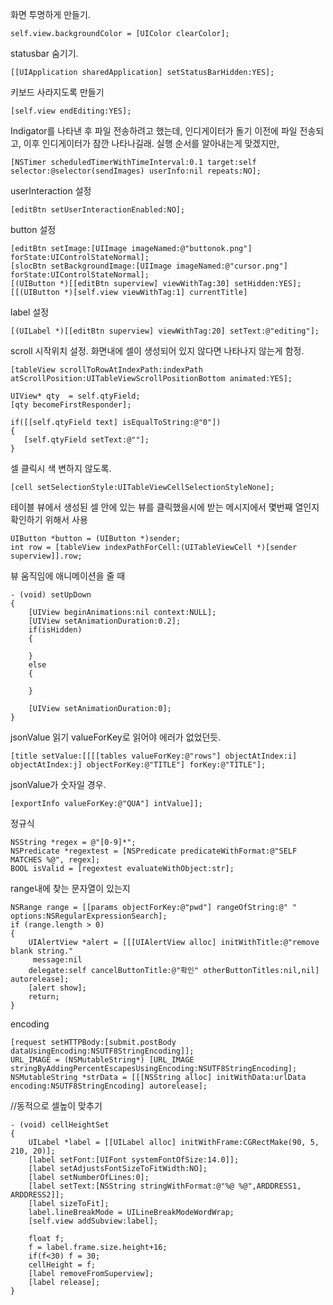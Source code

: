 화면 투명하게 만들기.    

	self.view.backgroundColor = [UIColor clearColor];	

statusbar 숨기기.

	[[UIApplication sharedApplication] setStatusBarHidden:YES];

키보드 사라지도록 만들기

    [self.view endEditing:YES];

Indigator를 나타낸 후 파일 전송하려고 했는데, 인디게이터가 돌기 이전에 파일 전송되고, 이후 인디게이터가 잠깐 나타나길래.
실행 순서를 알아내는게 맞겠지만,

	[NSTimer scheduledTimerWithTimeInterval:0.1 target:self selector:@selector(sendImages) userInfo:nil repeats:NO];

userInteraction 설정

	[editBtn setUserInteractionEnabled:NO];

button 설정

	[editBtn setImage:[UIImage imageNamed:@"buttonok.png"] forState:UIControlStateNormal];
	[slocBtn setBackgroundImage:[UIImage imageNamed:@"cursor.png"] forState:UIControlStateNormal];
	[(UIButton *)[[editBtn superview] viewWithTag:30] setHidden:YES];
	[[(UIButton *)[self.view viewWithTag:1] currentTitle]

label 설정       

	[(UILabel *)[[editBtn superview] viewWithTag:20] setText:@"editing"];

scroll 시작위치 설정. 화면내에 셀이 생성되어 있지 않다면 나타나지 않는게 함정.

	[tableView scrollToRowAtIndexPath:indexPath atScrollPosition:UITableViewScrollPositionBottom animated:YES];
	
	UIView* qty  = self.qtyField;
	[qty becomeFirstResponder];
	
	if([[self.qtyField text] isEqualToString:@"0"])
	{
	   [self.qtyField setText:@""];
	}
        
셀 클릭시 색 변하지 않도록.

    [cell setSelectionStyle:UITableViewCellSelectionStyleNone];
    
테이블 뷰에서 생성된 셀 안에 있는 뷰를 클릭했을시에 받는 메시지에서 몇번째 열인지 확인하기 위해서 사용

    UIButton *button = (UIButton *)sender;
    int row = [tableView indexPathForCell:(UITableViewCell *)[sender superview]].row;
    
뷰 움직임에 애니메이션을 줄 때

    - (void) setUpDown
	{
	    [UIView beginAnimations:nil context:NULL]; 
	    [UIView setAnimationDuration:0.2];    
	    if(isHidden)
	    {
	    	
	    }
	    else
	    {
	    	
	    }
	    
	    [UIView setAnimationDuration:0];    
	}
	
jsonValue 읽기 valueForKey로 읽어야 에러가 없었던듯.

    [title setValue:[[[[tables valueForKey:@"rows"] objectAtIndex:i] objectAtIndex:j] objectForKey:@"TITLE"] forKey:@"TITLE"];

jsonValue가 숫자일 경우.

	[exportInfo valueForKey:@"QUA"] intValue]];
	        
정규식

	NSString *regex = @"[0-9]*";
	NSPredicate *regextest = [NSPredicate predicateWithFormat:@"SELF MATCHES %@", regex];
	BOOL isValid = [regextest evaluateWithObject:str];
	
range내에 찾는 문자열이 있는지  

	NSRange range = [[params objectForKey:@"pwd"] rangeOfString:@" " options:NSRegularExpressionSearch];
	if (range.length > 0) 
	{
	    UIAlertView *alert = [[[UIAlertView alloc] initWithTitle:@"remove blank string." 
	     message:nil 
	    delegate:self cancelButtonTitle:@"확인" otherButtonTitles:nil,nil] autorelease];
	    [alert show];
	    return;
	}

encoding

	[request setHTTPBody:[submit.postBody dataUsingEncoding:NSUTF8StringEncoding]];
	URL_IMAGE = (NSMutableString*) [URL_IMAGE stringByAddingPercentEscapesUsingEncoding:NSUTF8StringEncoding];
	NSMutableString *strData = [[[NSString alloc] initWithData:urlData encoding:NSUTF8StringEncoding] autorelease];

//동적으로 셀높이 맞추기

	- (void) cellHeightSet
	{			
		UILabel *label = [[UILabel alloc] initWithFrame:CGRectMake(90, 5, 210, 20)];
		[label setFont:[UIFont systemFontOfSize:14.0]];		
		[label setAdjustsFontSizeToFitWidth:NO];
		[label setNumberOfLines:0];
		[label setText:[NSString stringWithFormat:@"%@ %@",ARDDRESS1, ARDDRESS2]];
		[label sizeToFit];
		label.lineBreakMode = UILineBreakModeWordWrap;
		[self.view addSubview:label];
			
		float f;
		f = label.frame.size.height+16;
		if(f<30) f = 30;
		cellHeight = f;
		[label removeFromSuperview];
		[label release];
	}
